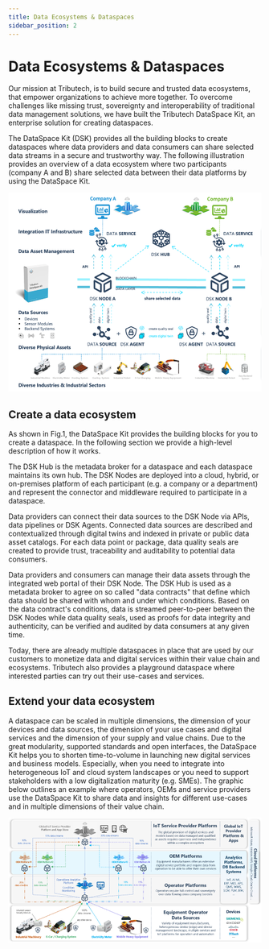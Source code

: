 ```yaml
---
title: Data Ecosystems & Dataspaces
sidebar_position: 2
---
```


# Data Ecosystems & Dataspaces

Our mission at Tributech, is to build secure and trusted data ecosystems, that empower organizations to achieve more together. To overcome challenges like missing trust, sovereignty and interoperability of traditional data management solutions, we have built the Tributech DataSpace Kit, an enterprise solution for creating dataspaces.

The DataSpace Kit (DSK) provides all the building blocks to create dataspaces where data providers and data consumers can share selected data streams in a secure and trustworthy way. The following illustration provides an overview of a data ecosystem where two participants (company A and B) share selected data between their data platforms by using the DataSpace Kit.

![Overview Data Ecosystem](../img/introduction/EcosystemsDataspaces1.png)

<!--- (remove sources, left side & further simplify) -->

## Create a data ecosystem

As shown in Fig.1, the DataSpace Kit provides the building blocks for you to create a dataspace. In the following section we provide a high-level description of how it works.

The DSK Hub is the metadata broker for a dataspace and each dataspace maintains its own hub. The DSK Nodes are deployed into a cloud, hybrid, or on-premises platform of each participant (e.g. a company or a department) and represent the connector and middleware required to participate in a dataspace.

Data providers can connect their data sources to the DSK Node via APIs, data pipelines or DSK Agents. Connected data sources are described and contextualized through digital twins and indexed in private or public data asset catalogs. For each data point or package, data quality seals are created to provide trust, traceability and auditability to potential data consumers.

Data providers and consumers can manage their data assets through the integrated web portal of their DSK Node. The DSK Hub is used as a metadata broker to agree on so called "data contracts" that define which data should be shared with whom and under which conditions. Based on the data contract's conditions, data is streamed peer-to-peer between the DSK Nodes while data quality seals, used as proofs for data integrity and authenticity, can be verified and audited by data consumers at any given time.

Today, there are already multiple dataspaces in place that are used by our customers to monetize data and digital services within their value chain and ecosystems. Tributech also provides a playground dataspace where interested parties can try out their use-cases and services.

## Extend your data ecosystem

A dataspace can be scaled in multiple dimensions, the dimension of your devices and data sources, the dimension of your use cases and digital services and the dimension of your supply and value chains. Due to the great modularity, supported standards and open interfaces, the DataSpace Kit helps you to shorten time-to-volume in launching new digital services and business models. Especially, when you need to integrate into heterogeneous IoT and cloud system landscapes or you need to support stakeholders with a low digitalization maturity (e.g. SMEs). The graphic below outlines an example where operators, OEMs and service providers use the DataSpace Kit to share data and insights for different use-cases and in multiple dimensions of their value chain.

![Data Ecosystem](../img/introduction/EcosystemsDataspaces2.png)

<!--- remove cisco and tititech logs, add azure! -->
